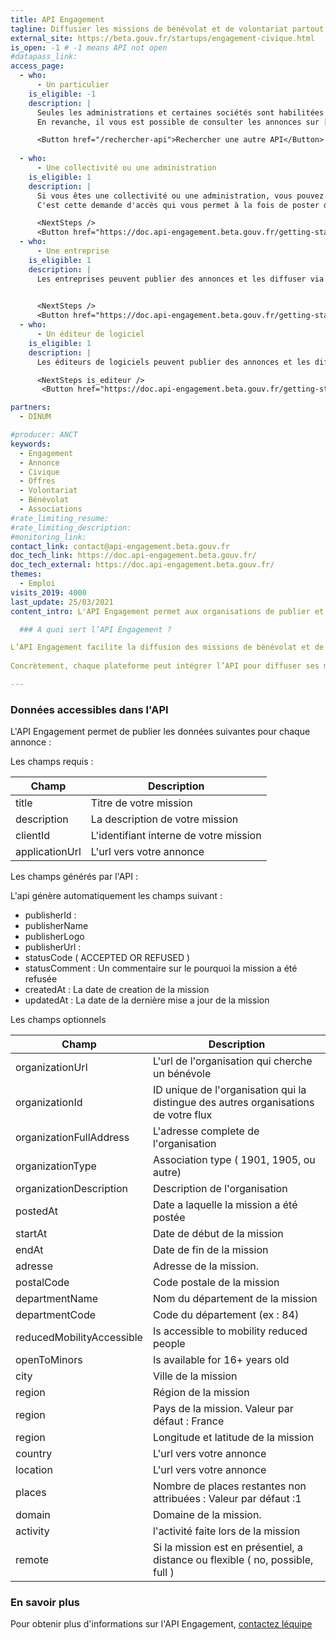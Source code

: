 ```yaml
---
title: API Engagement
tagline: Diffusier les missions de bénévolat et de volontariat partout en France
external_site: https://beta.gouv.fr/startups/engagement-civique.html
is_open: -1 # -1 means API not open
#datapass_link: 
access_page:
  - who:
      - Un particulier
    is_eligible: -1
    description: |
      Seules les administrations et certaines sociétés sont habilitées à publier leurs annonces sur l' API Engagement.
      En revanche, il vous est possible de consulter les annonces sur [JeVeuxAider.gouv.fr](https://www.jeveuxaider.gouv.fr/) ou [le portail Service Civique](https://www.service-civique.gouv.fr/jeunes-volontaires/?gclsrc=aw.ds)

      <Button href="/rechercher-api">Rechercher une autre API</Button>
      
  - who:
      - Une collectivité ou une administration
    is_eligible: 1
    description: |
      Si vous êtes une collectivité ou une administration, vous pouvez remplir une demande d’accès à l’API Engagement vous-même pour l'entité que vous représentez. 
      C'est cette demande d'accès qui vous permet à la fois de poster des annonces, ou de diffuser un flux d'annonces.  

      <NextSteps />
      <Button href="https://doc.api-engagement.beta.gouv.fr/getting-started/create-your-account">Demander un accès</Button>
  - who:
      - Une entreprise
    is_eligible: 1
    description: |
      Les entreprises peuvent publier des annonces et les diffuser via l'API Engagement. 
       

      <NextSteps />
      <Button href="https://doc.api-engagement.beta.gouv.fr/getting-started/create-your-account">Demander un accès</Button>
  - who:
      - Un éditeur de logiciel
    is_eligible: 1
    description: |
      Les éditeurs de logiciels peuvent publier des annonces et les diffuser via l'API Engagement.

      <NextSteps is_editeur />
       <Button href="https://doc.api-engagement.beta.gouv.fr/getting-started/create-your-account">Demander un accès</Button>

partners:
  - DINUM

#producer: ANCT
keywords:
  - Engagement
  - Annonce
  - Civique
  - Offres
  - Volontariat
  - Bénévolat
  - Associations
#rate_limiting_resume: 
#rate_limiting_description: 
#monitoring_link: 
contact_link: contact@api-engagement.beta.gouv.fr
doc_tech_link: https://doc.api-engagement.beta.gouv.fr/
doc_tech_external: https://doc.api-engagement.beta.gouv.fr/
themes:
  - Emploi
visits_2019: 4000
last_update: 25/03/2021
content_intro: L'API Engagement permet aux organisations de publier et diffuser des annonces de bénévolat et de volontariat.

  ### A quoi sert l’API Engagement ?

L’API Engagement facilite la diffusion des missions de bénévolat et de volontariat partout en France. C’est un service public numérique gratuit qui permet aux plateformes d’engagement publiques et privées de mettre en commun leurs missions. L'API permet ainsi d'augmenter la visibilité des annonces et le taux d’occupation des places offertes aux potentiels bénévoles et volontaires.
  
Concrètement, chaque plateforme peut intégrer l’API pour diffuser ses missions vers les autres plateformes partenaires d'une part, et récupérer les missions disponibles sur les autres plateformes selon des critères spécifiques comme la localisation, le domaine d’action, etc. Le tableau de bord de l’API permet à chaque partenaire de configurer les flux de missions entrant/sortant et de mesurer la contribution de chaque plateforme en missions et en trafic.

---
```


  ### Données accessibles dans l'API

L'API Engagement permet de publier les données suivantes pour chaque annonce :

Les champs requis :

| Champ                                           | Description      |
| ----------------------------------------------- | ---------------- |
| title                                           | Titre de votre mission            |
| description                                     | La description de votre mission   |
| clientId                                        | L'identifiant interne de votre mission |
| applicationUrl                                  | L'url vers votre annonce             |

Les champs générés par l'API :

L'api génère automatiquement les champs suivant : 

- publisherId : 
- publisherName
- publisherLogo
- publisherUrl : 
- statusCode ( ACCEPTED OR REFUSED ) 
- statusComment : Un commentaire sur le pourquoi la mission a été refusée
- createdAt : La date de creation de la mission
- updatedAt : La date de la dernière mise a jour de la mission



Les champs optionnels 

| Champ                                           | Description      |
| ----------------------------------------------- | ---------------- |
| organizationUrl                                 | L'url de l'organisation qui cherche un bénévole   |
| organizationId                                  | ID unique de l'organisation qui la distingue des autres organisations de votre flux   |
| organizationFullAddress                         | L'adresse complete de l'organisation |
| organizationType                                | Association type ( 1901, 1905, ou autre)           |
| organizationDescription                         | Description de l'organisation        |
| postedAt                                        | Date a laquelle la mission a été postée      |
| startAt                                         | Date de début de la mission          |
| endAt                                           | Date de fin de la mission            |
| adresse                                         | Adresse de la mission.               |
| postalCode                                      | Code postale de la mission           |
| departmentName                                  | Nom du département de la mission     |
| departmentCode                                  | Code du département (ex : 84)        |
| reducedMobilityAccessible                       | Is accessible to mobility reduced people   |
| openToMinors                                    | Is available for 16+ years old       |
| city                                            | Ville de la mission                  |
| region                                          | Région de la mission                 |
| region                                          | Pays de la mission. Valeur par défaut : France     |
| region                                          | Longitude et latitude de la mission  |
| country                                         | L'url vers votre annonce             |
| location                                        | L'url vers votre annonce             |
| places                                          | Nombre de places restantes non attribuées : Valeur par défaut  :1   |
| domain                                          | Domaine de la mission.               |
| activity                                        | l'activité faite lors de la mission  |
| remote                                          | Si la mission est en présentiel, a distance ou flexible ( no, possible, full ) |


### En savoir plus

Pour obtenir plus d'informations sur l'API Engagement, [contactez léquipe](mailto:contact@api-engagement.beta.gouv.fr) 
